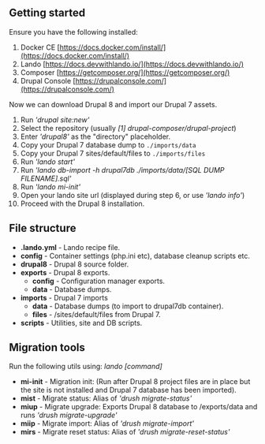 ## Getting started
Ensure you have the following installed:

 1. Docker CE [https://docs.docker.com/install/](https://docs.docker.com/install/)
 2. Lando [https://docs.devwithlando.io/](https://docs.devwithlando.io/)
 3. Composer [https://getcomposer.org/](https://getcomposer.org/)
 4. Drupal Console [https://drupalconsole.com/](https://drupalconsole.com/)

Now we can download Drupal 8 and import our Drupal 7 assets.

 1. Run *'drupal site:new'*
 2. Select the repository (usually *[1] drupal-composer/drupal-project*)
 3. Enter  *'drupal8'* as the "directory" placeholder.
 4. Copy your Drupal 7 database dump to `./imports/data`
 5. Copy your Drupal 7 sites/default/files to `./imports/files`
 6. Run *'lando start'*
 7. Run *'lando db-import -h drupal7db ./imports/data/[SQL DUMP FILENAME].sql'*
 8. Run *'lando mi-init'*
 9. Open your lando site url (displayed during step 6, or use *'lando info'*)
 10. Proceed with the Drupal 8 installation.  

## File structure

 - **.lando.yml** - Lando recipe file.
 - **config** - Container settings (php.ini etc), database cleanup scripts etc.
 - **drupal8** - Drupal 8 source folder.
 - **exports** - Drupal 8 exports.
	 - **config** - Configuration manager exports. 
	 - **data** - Database dumps.
 - **imports** - Drupal 7 imports
	 - **data** - Database dumps (to import to drupal7db container).
	 - **files** - /sites/default/files from Drupal 7. 
 - **scripts** - Utilities, site and DB scripts.

## Migration tools
Run the following utils using: *lando [command]*

 - **mi-init** - Migration init:  (Run after Drupal 8 project files are in place but the site is not installed and Drupal 7 database has been imported).
 - **mist** - Migrate status: Alias of *'drush migrate-status'* 
 - **miup** - Migrate upgrade: Exports Drupal 8 database to /exports/data and runs *'drush migrate-upgrade'*
 - **miip** - Migrate import: Alias of *'drush migrate-import'*  
 - **mirs** - Migrate reset status: Alias of *'drush migrate-reset-status'*
